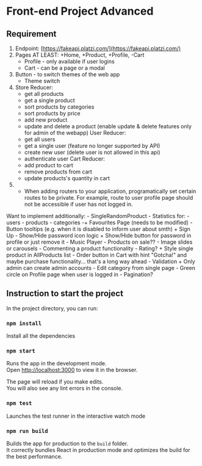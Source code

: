 # Front-end Project Advanced

## Requirement

1. Endpoint: [https://fakeapi.platzi.com/](https://fakeapi.platzi.com/)
2. Pages AT LEAST: +Home, +Product, +Profile, -Cart
    + Profile - only available if user logins
    - Cart - can be a page or a modal
3. Button - to switch themes of the web app
    - Theme switch
4. Store Reducer:
    + get all products
    + get a single product
    - sort products by categories
    + sort products by price
    + add new product
    + update and delete a product (enable update & delete features only for admin of the webapp)
   User Reducer:
    + get all users
    - get a single user (feature no longer supported by API)
    + create new user (delete user is not allowed in this api)
    + authenticate user
   Cart Reducer:
    - add product to cart
    - remove products from cart
    - update products's quantity in cart
5. + When adding routers to your application, programatically set certain routes to be private. For example, route to user profile page should not be accessible if user has not logged in.

Want to implement additionally:
    - SingleRandomProduct
    - Statistics for:
        - users
        - products
        - categories
    -+ Favourites Page (needs to be modified)
    - Button tooltips (e.g. when it is disabled to inform user about smth)
    + Sign Up
    - Show/Hide password icon logic
    + Show/Hide button for password in profile or just remove it
    - Music Player
    - Products on sale??
    - Image slides or carousels
    - Commenting a product functionality
    - Rating?
    + Style single product in AllProducts list
    - Order button in Cart with hint "Gotcha!" and maybe purchase functionality... that's a long way ahead
    - Validation
    + Only admin can create admin accounts
    - Edit category from single page
    - Green circle on Profile page when user is logged in
    - Pagination?



## Instruction to start the project

In the project directory, you can run:

### `npm install`

Install all the dependencies

### `npm start`

Runs the app in the development mode.\
Open [http://localhost:3000](http://localhost:3000) to view it in the browser.

The page will reload if you make edits.\
You will also see any lint errors in the console.

### `npm test`

Launches the test runner in the interactive watch mode

### `npm run build`

Builds the app for production to the `build` folder.\
It correctly bundles React in production mode and optimizes the build for the best performance.
